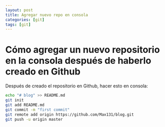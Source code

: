 ```yaml
---
layout: post
title: Agregar nuevo repo en consola
categories: [git]
tags: [git]
---
```


# Cómo agregar un nuevo repositorio en la consola después de haberlo creado en Github


Después de creado el repositorio en Github, hacer esto en consola:

```bash
echo "# blog" >> README.md
git init
git add README.md
git commit -m "first commit"
git remote add origin https://github.com/Max131/blog.git
git push -u origin master
```